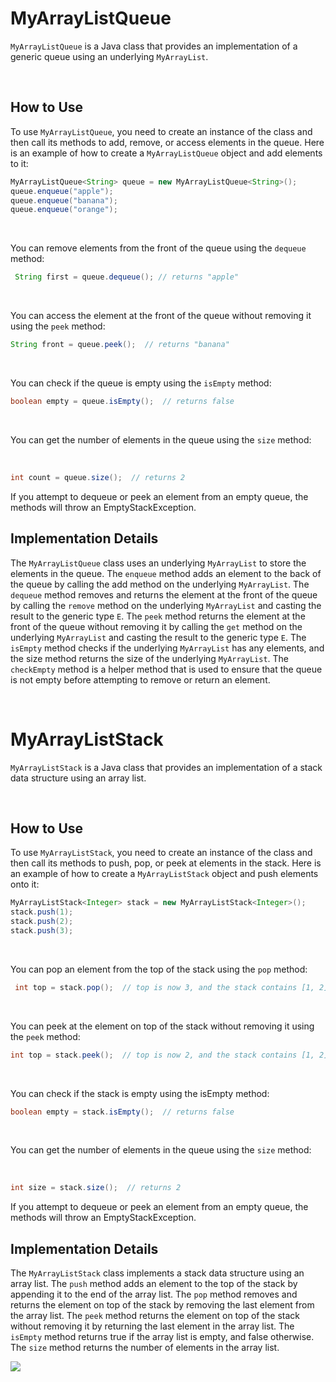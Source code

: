 # __MyArrayListQueue__
 `MyArrayListQueue` is a Java class that provides an implementation of a generic queue using an underlying `MyArrayList`.
 
<br />

## __How to Use__
To use `MyArrayListQueue`, you need to create an instance of the class and then call its methods to add, remove, or access elements in the queue. Here is an example of how to create a `MyArrayListQueue` object and add elements to it:

```java
MyArrayListQueue<String> queue = new MyArrayListQueue<String>();
queue.enqueue("apple");
queue.enqueue("banana");
queue.enqueue("orange");
```

<br />

You can remove elements from the front of the queue using the `dequeue` method:
```java 
 String first = queue.dequeue(); // returns "apple"
 ```

<br />

You can access the element at the front of the queue without removing it using the `peek` method:
```java
String front = queue.peek();  // returns "banana"
```

<br/>

You can check if the queue is empty using the `isEmpty` method:

```java 
boolean empty = queue.isEmpty();  // returns false
```

<br/>

You can get the number of elements in the queue using the `size` method:

<br/>

```java
int count = queue.size();  // returns 2
```
If you attempt to dequeue or peek an element from an empty queue, the methods will throw an EmptyStackException.

## __Implementation Details__
The `MyArrayListQueue` class uses an underlying `MyArrayList` to store the elements in the queue. The `enqueue` method adds an element to the back of the queue by calling the add method on the underlying `MyArrayList`. The `dequeue` method removes and returns the element at the front of the queue by calling the `remove` method on the underlying `MyArrayList` and casting the result to the generic type `E`. The `peek` method returns the element at the front of the queue without removing it by calling the `get` method on the underlying `MyArrayList` and casting the result to the generic type `E`. The `isEmpty` method checks if the underlying `MyArrayList` has any elements, and the size method returns the size of the underlying `MyArrayList`. The `checkEmpty` method is a helper method that is used to ensure that the queue is not empty before attempting to remove or return an element.


<br />

 # __MyArrayListStack__
 `MyArrayListStack` is a Java class that provides an implementation of a stack data structure using an array list.

<br />

## __How to Use__
To use `MyArrayListStack`, you need to create an instance of the class and then call its methods to push, pop, or peek at elements in the stack. Here is an example of how to create a `MyArrayListStack` object and push elements onto it:

```java
MyArrayListStack<Integer> stack = new MyArrayListStack<Integer>();
stack.push(1);
stack.push(2);
stack.push(3);
```

<br />

You can pop an element from the top of the stack using the `pop` method:
```java 
 int top = stack.pop();  // top is now 3, and the stack contains [1, 2]
 ```

<br />

You can peek at the element on top of the stack without removing it using the `peek` method:
```java
int top = stack.peek();  // top is now 2, and the stack contains [1, 2]
```

<br/>

You can check if the stack is empty using the isEmpty method:
```java 
boolean empty = stack.isEmpty();  // returns false
```

<br/>

You can get the number of elements in the queue using the `size` method:

<br/>

```java
int size = stack.size();  // returns 2
```
If you attempt to dequeue or peek an element from an empty queue, the methods will throw an EmptyStackException.

## __Implementation Details__
The `MyArrayListStack` class implements a stack data structure using an array list. The `push` method adds an element to the top of the stack by appending it to the end of the array list. The `pop` method removes and returns the element on top of the stack by removing the last element from the array list. The `peek` method returns the element on top of the stack without removing it by returning the last element in the array list. The `isEmpty` method returns true if the array list is empty, and false otherwise. The `size` method returns the number of elements in the array list.


![](https://c.tenor.com/5GmWzNk994gAAAAC/thank-you-obama.gif)
